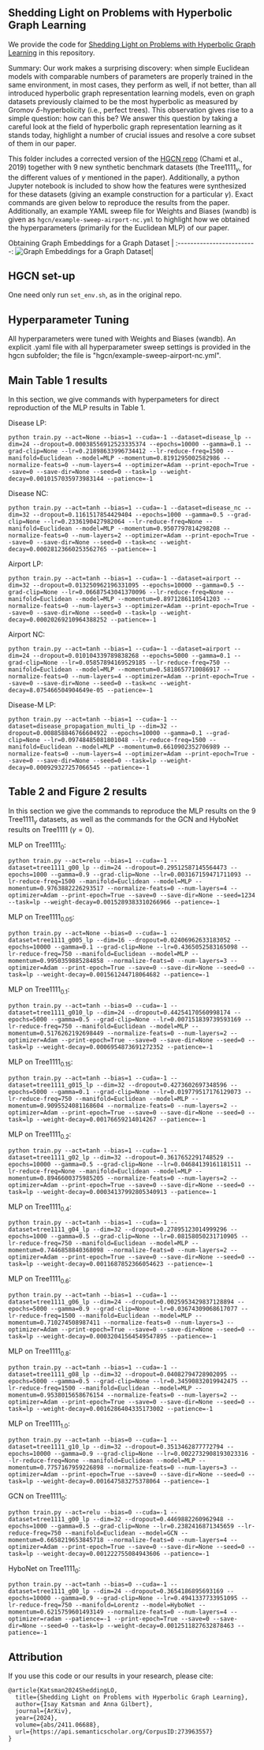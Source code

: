 ## Shedding Light on Problems with Hyperbolic Graph Learning

We provide the code for [Shedding Light on Problems with Hyperbolic Graph Learning](https://arxiv.org/pdf/2411.06688) in this repository.

Summary: Our work makes a surprising discovery: when simple Euclidean models with comparable numbers of parameters are properly trained in the same environment, in most cases, they perform as well, if not better, than all introduced hyperbolic graph representation learning models, even on graph datasets previously claimed to be the most hyperbolic as measured by Gromov $\delta$-hyperbolicity (i.e., perfect trees). This observation gives rise to a simple question: how can this be? We answer this question by taking a careful look at the field of hyperbolic graph representation learning as it stands today, highlight a number of crucial issues and resolve a core subset of them in our paper.

This folder includes a corrected version of the [HGCN repo](https://github.com/HazyResearch/hgcn) (Chami et al., 2019) together with 9 new synthetic benchmark datasets (the $\text{Tree1111}_\gamma$, for the different values of $\gamma$ mentioned in the paper). Additionally, a python Jupyter notebook is included to show how the features were synthesized for these datasets (giving an example construction for a particular $\gamma$). Exact commands are given below to reproduce the results from the paper. Additionally, an example YAML sweep file for Weights and Biases (wandb) is given as `hgcn/example-sweep-airport-nc.yml` to highlight how we obtained the hyperparameters (primarily for the Euclidean MLP) of our paper.

Obtaining Graph Embeddings for a Graph Dataset           |
:-------------------------:
![Graph Embeddings for a Graph Dataset](https://i.imgur.com/W5aGSeZ.png)|

## HGCN set-up

One need only run `set_env.sh`, as in the original repo.

## Hyperparameter Tuning

All hyperparameters were tuned with Weights and Biases (wandb). An explicit .yaml file with all hyperparameter sweep settings is provided in the hgcn subfolder; the file is "hgcn/example-sweep-airport-nc.yml".

## Main Table 1 results

In this section, we give commands with hyperpameters for direct reproduction of the MLP results in Table 1.

Disease LP:

```
python train.py --act=None --bias=1 --cuda=-1 --dataset=disease_lp --dim=24 --dropout=0.00038556912523335374 --epochs=10000 --gamma=0.1 --grad-clip=None --lr=0.21898633996734412 --lr-reduce-freq=1500 --manifold=Euclidean --model=MLP --momentum=0.8191295002582986 --normalize-feats=0 --num-layers=4 --optimizer=Adam --print-epoch=True --save=0 --save-dir=None --seed=0 --task=lp --weight-decay=0.0010157035973983144 --patience=-1
```

Disease NC:

```
python train.py --act=tanh --bias=1 --cuda=-1 --dataset=disease_nc --dim=32 --dropout=0.1161517854429404 --epochs=1000 --gamma=0.5 --grad-clip=None --lr=0.2336190427982064 --lr-reduce-freq=None --manifold=Euclidean --model=MLP --momentum=0.9507797814298208 --normalize-feats=0 --num-layers=2 --optimizer=Adam --print-epoch=True --save=0 --save-dir=None --seed=0 --task=nc --weight-decay=0.00028123660253562765 --patience=-1
```

Airport LP:

```
python train.py --act=tanh --bias=1 --cuda=-1 --dataset=airport --dim=32 --dropout=0.013250962196331095 --epochs=10000 --gamma=0.5 --grad-clip=None --lr=0.06687543041370096 --lr-reduce-freq=None --manifold=Euclidean --model=MLP --momentum=0.8971286110541203 --normalize-feats=0 --num-layers=3 --optimizer=Adam --print-epoch=True --save=0 --save-dir=None --seed=0 --task=lp --weight-decay=0.00020269210964388252 --patience=-1
```

Airport NC:

```
python train.py --act=tanh --bias=1 --cuda=-1 --dataset=airport --dim=24 --dropout=0.010104339789838268 --epochs=5000 --gamma=0.1 --grad-clip=None --lr=0.05857894169529185 --lr-reduce-freq=750 --manifold=Euclidean --model=MLP --momentum=0.5818657710086917 --normalize-feats=0 --num-layers=4 --optimizer=Adam --print-epoch=True --save=0 --save-dir=None --seed=0 --task=nc --weight-decay=8.075466504904649e-05 --patience=-1
```

Disease-M LP:

```
python train.py --act=tanh --bias=1 --cuda=-1 --dataset=disease_propagation_multi_lp --dim=32 --dropout=0.008858846766604922 --epochs=10000 --gamma=0.1 --grad-clip=None --lr=0.09748485081801048 --lr-reduce-freq=1500 --manifold=Euclidean --model=MLP --momentum=0.6610902352706989 --normalize-feats=0 --num-layers=4 --optimizer=Adam --print-epoch=True --save=0 --save-dir=None --seed=0 --task=lp --weight-decay=0.000929327257066545 --patience=-1
```

## Table 2 and Figure 2 results

In this section we give the commands to reproduce the MLP results on the 9 $\text{Tree1111}_\gamma$ datasets, as well as the commands for the GCN and HyboNet results on Tree1111 ($\gamma=0$).

MLP on $\text{Tree1111}_0$:

```
python train.py --act=relu --bias=1 --cuda=-1 --dataset=tree1111_g00_lp --dim=24 --dropout=0.29512587145564473 --epochs=1000 --gamma=0.9 --grad-clip=None --lr=0.003167159471711093 --lr-reduce-freq=1500 --manifold=Euclidean --model=MLP --momentum=0.9763882226293517 --normalize-feats=0 --num-layers=4 --optimizer=Adam --print-epoch=True --save=0 --save-dir=None --seed=1234 --task=lp --weight-decay=0.0015289383310266966 --patience=-1
```

MLP on $\text{Tree1111}_{0.05}$:

```
python train.py --act=None --bias=0 --cuda=-1 --dataset=tree1111_g005_lp --dim=16 --dropout=0.02406962633183052 --epochs=10000 --gamma=0.1 --grad-clip=None --lr=0.4365052583165098 --lr-reduce-freq=750 --manifold=Euclidean --model=MLP --momentum=0.9950359885284858 --normalize-feats=0 --num-layers=3 --optimizer=Adam --print-epoch=True --save=0 --save-dir=None --seed=0 --task=lp --weight-decay=0.001561244718064682 --patience=-1
```

MLP on $\text{Tree1111}_{0.1}$:

```
python train.py --act=tanh --bias=0 --cuda=-1 --dataset=tree1111_g010_lp --dim=24 --dropout=0.44254170560998174 --epochs=5000 --gamma=0.5 --grad-clip=None --lr=0.007151839739593169 --lr-reduce-freq=750 --manifold=Euclidean --model=MLP --momentum=0.5176262192698449 --normalize-feats=0 --num-layers=2 --optimizer=Adam --print-epoch=True --save=0 --save-dir=None --seed=0 --task=lp --weight-decay=0.0006954873691272352 --patience=-1
```

MLP on $\text{Tree1111}_{0.15}$:

```
python train.py --act=tanh --bias=1 --cuda=-1 --dataset=tree1111_g015_lp --dim=32 --dropout=0.4273602697348596 --epochs=5000 --gamma=0.1 --grad-clip=None --lr=0.019779517176129073 --lr-reduce-freq=750 --manifold=Euclidean --model=MLP --momentum=0.9095524081168604 --normalize-feats=0 --num-layers=2 --optimizer=Adam --print-epoch=True --save=0 --save-dir=None --seed=0 --task=lp --weight-decay=0.00176659214014267 --patience=-1
```

MLP on $\text{Tree1111}_{0.2}$:

```
python train.py --act=tanh --bias=1 --cuda=-1 --dataset=tree1111_g02_lp --dim=32 --dropout=0.3617652291748529 --epochs=10000 --gamma=0.5 --grad-clip=None --lr=0.04684139161181511 --lr-reduce-freq=None --manifold=Euclidean --model=MLP --momentum=0.8946600375985205 --normalize-feats=0 --num-layers=2 --optimizer=Adam --print-epoch=True --save=0 --save-dir=None --seed=0 --task=lp --weight-decay=0.00034137992805340913 --patience=-1
```

MLP on $\text{Tree1111}_{0.4}$:

```
python train.py --act=tanh --bias=1 --cuda=-1 --dataset=tree1111_g04_lp --dim=32 --dropout=0.27895123014999296 --epochs=1000 --gamma=0.5 --grad-clip=None --lr=0.08158050231710905 --lr-reduce-freq=750 --manifold=Euclidean --model=MLP --momentum=0.7446858840368098 --normalize-feats=0 --num-layers=2 --optimizer=Adam --print-epoch=True --save=0 --save-dir=None --seed=0 --task=lp --weight-decay=0.0011687852366054623 --patience=-1
```

MLP on $\text{Tree1111}_{0.6}$:

```
python train.py --act=tanh --bias=1 --cuda=-1 --dataset=tree1111_g06_lp --dim=24 --dropout=0.0025953429837128894 --epochs=5000 --gamma=0.9 --grad-clip=None --lr=0.03674309068617077 --lr-reduce-freq=1500 --manifold=Euclidean --model=MLP --momentum=0.710274508987411 --normalize-feats=0 --num-layers=3 --optimizer=Adam --print-epoch=True --save=0 --save-dir=None --seed=0 --task=lp --weight-decay=0.00032041564549547895 --patience=-1
```

MLP on $\text{Tree1111}_{0.8}$:

```
python train.py --act=tanh --bias=1 --cuda=-1 --dataset=tree1111_g08_lp --dim=32 --dropout=0.04082794728902095 --epochs=5000 --gamma=0.5 --grad-clip=None --lr=0.34590832019942475 --lr-reduce-freq=1500 --manifold=Euclidean --model=MLP --momentum=0.9538015658676154 --normalize-feats=0 --num-layers=2 --optimizer=Adam --print-epoch=True --save=0 --save-dir=None --seed=0 --task=lp --weight-decay=0.0016286404335173002 --patience=-1
```

MLP on $\text{Tree1111}_{1.0}$:

```
python train.py --act=tanh --bias=0 --cuda=-1 --dataset=tree1111_g10_lp --dim=32 --dropout=0.3513462877772794 --epochs=10000 --gamma=0.9 --grad-clip=None --lr=0.0022732908193023316 --lr-reduce-freq=None --manifold=Euclidean --model=MLP --momentum=0.7757167959226898 --normalize-feats=0 --num-layers=3 --optimizer=Adam --print-epoch=True --save=0 --save-dir=None --seed=0 --task=lp --weight-decay=0.001647583275378064 --patience=-1
```

GCN on $\text{Tree1111}_{0}$:

```
python train.py --act=relu --bias=0 --cuda=-1 --dataset=tree1111_g00_lp --dim=32 --dropout=0.4469882260962948 --epochs=1000 --gamma=0.5 --grad-clip=None --lr=0.2382416871345659 --lr-reduce-freq=750 --manifold=Euclidean --model=GCN --momentum=0.6658219653845718 --normalize-feats=0 --num-layers=4 --optimizer=Adam --print-epoch=True --save=0 --save-dir=None --seed=0 --task=lp --weight-decay=0.001222755084943606 --patience=-1
```

HyboNet on $\text{Tree1111}_{0}$:

```
python train.py --act=tanh --bias=0 --cuda=-1 --dataset=tree1111_g00_lp --dim=24 --dropout=0.3654186895693169 --epochs=10000 --gamma=0.9 --grad-clip=None --lr=0.4941337733951095 --lr-reduce-freq=750 --manifold=Lorentz --model=HyboNet --momentum=0.6215759601493149 --normalize-feats=0 --num-layers=4 --optimizer=radam --patience=-1 --print-epoch=True --save=0 --save-dir=None --seed=0 --task=lp --weight-decay=0.0012511827632878463 --patience=-1
```

## Attribution

If you use this code or our results in your research, please cite:

```
@article{Katsman2024SheddingLO,
  title={Shedding Light on Problems with Hyperbolic Graph Learning},
  author={Isay Katsman and Anna Gilbert},
  journal={ArXiv},
  year={2024},
  volume={abs/2411.06688},
  url={https://api.semanticscholar.org/CorpusID:273963557}
}
```
